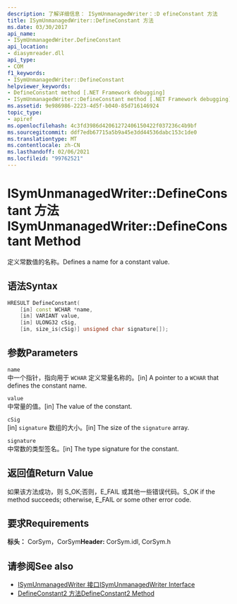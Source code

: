 ```yaml
---
description: 了解详细信息： ISymUnmanagedWriter：:D efineConstant 方法
title: ISymUnmanagedWriter::DefineConstant 方法
ms.date: 03/30/2017
api_name:
- ISymUnmanagedWriter.DefineConstant
api_location:
- diasymreader.dll
api_type:
- COM
f1_keywords:
- ISymUnmanagedWriter::DefineConstant
helpviewer_keywords:
- DefineConstant method [.NET Framework debugging]
- ISymUnmanagedWriter::DefineConstant method [.NET Framework debugging]
ms.assetid: 9e986986-2223-4d5f-b040-85d716146924
topic_type:
- apiref
ms.openlocfilehash: 4c3fd3986d42061272406150422f037236c4b9bf
ms.sourcegitcommit: ddf7edb67715a5b9a45e3dd44536dabc153c1de0
ms.translationtype: MT
ms.contentlocale: zh-CN
ms.lasthandoff: 02/06/2021
ms.locfileid: "99762521"
---
```

# <a name="isymunmanagedwriterdefineconstant-method"></a><span data-ttu-id="0b157-103">ISymUnmanagedWriter::DefineConstant 方法</span><span class="sxs-lookup"><span data-stu-id="0b157-103">ISymUnmanagedWriter::DefineConstant Method</span></span>

<span data-ttu-id="0b157-104">定义常数值的名称。</span><span class="sxs-lookup"><span data-stu-id="0b157-104">Defines a name for a constant value.</span></span>  
  
## <a name="syntax"></a><span data-ttu-id="0b157-105">语法</span><span class="sxs-lookup"><span data-stu-id="0b157-105">Syntax</span></span>  
  
```cpp  
HRESULT DefineConstant(  
    [in] const WCHAR *name,  
    [in] VARIANT value,  
    [in] ULONG32 cSig,  
    [in, size_is(cSig)] unsigned char signature[]);  
```  
  
## <a name="parameters"></a><span data-ttu-id="0b157-106">参数</span><span class="sxs-lookup"><span data-stu-id="0b157-106">Parameters</span></span>  

 `name`  
 <span data-ttu-id="0b157-107">中一个指针，指向用于 `WCHAR` 定义常量名称的。</span><span class="sxs-lookup"><span data-stu-id="0b157-107">[in] A pointer to a `WCHAR` that defines the constant name.</span></span>  
  
 `value`  
 <span data-ttu-id="0b157-108">中常量的值。</span><span class="sxs-lookup"><span data-stu-id="0b157-108">[in] The value of the constant.</span></span>  
  
 `cSig`  
 <span data-ttu-id="0b157-109">[in] `signature` 数组的大小。</span><span class="sxs-lookup"><span data-stu-id="0b157-109">[in] The size of the `signature` array.</span></span>  
  
 `signature`  
 <span data-ttu-id="0b157-110">中常数的类型签名。</span><span class="sxs-lookup"><span data-stu-id="0b157-110">[in] The type signature for the constant.</span></span>  
  
## <a name="return-value"></a><span data-ttu-id="0b157-111">返回值</span><span class="sxs-lookup"><span data-stu-id="0b157-111">Return Value</span></span>  

 <span data-ttu-id="0b157-112">如果该方法成功，则 S_OK;否则，E_FAIL 或其他一些错误代码。</span><span class="sxs-lookup"><span data-stu-id="0b157-112">S_OK if the method succeeds; otherwise, E_FAIL or some other error code.</span></span>  
  
## <a name="requirements"></a><span data-ttu-id="0b157-113">要求</span><span class="sxs-lookup"><span data-stu-id="0b157-113">Requirements</span></span>  

 <span data-ttu-id="0b157-114">**标头：** CorSym，CorSym</span><span class="sxs-lookup"><span data-stu-id="0b157-114">**Header:** CorSym.idl, CorSym.h</span></span>  
  
## <a name="see-also"></a><span data-ttu-id="0b157-115">请参阅</span><span class="sxs-lookup"><span data-stu-id="0b157-115">See also</span></span>

- [<span data-ttu-id="0b157-116">ISymUnmanagedWriter 接口</span><span class="sxs-lookup"><span data-stu-id="0b157-116">ISymUnmanagedWriter Interface</span></span>](isymunmanagedwriter-interface.md)
- [<span data-ttu-id="0b157-117">DefineConstant2 方法</span><span class="sxs-lookup"><span data-stu-id="0b157-117">DefineConstant2 Method</span></span>](isymunmanagedwriter2-defineconstant2-method.md)
